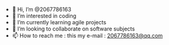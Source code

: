 - 👋 Hi, I’m @2067786163
- 👀 I’m interested in coding
- 🌱 I’m currently learning agile projects
- 💞️ I’m looking to collaborate on software subjects
- 📫 How to reach me : this my e-mail : 2067786163@qq.com

<!---
2067786163/2067786163 is a ✨ special ✨ repository because its `README.md` (this file) appears on your GitHub profile.
You can click the Preview link to take a look at your changes.
--->

